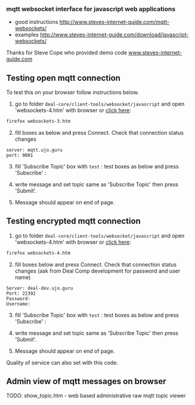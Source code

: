 ### mqtt websocket interface for javascript web applications

- good instructions http://www.steves-internet-guide.com/mqtt-websockets/
- examples http://www.steves-internet-guide.com/download/javascript-websockets/

Thanks for Steve Cope who provided demo code www.steves-internet-guide.com

## Testing open mqtt connection

To test this on your browser follow instructions below.

1) go to folder `deal-core/client-tools/websocket/javascript` and open 'websockets-4.htm' with browser or [click here](websockets-3.htm):

```bash
firefox websockets-3.htm
```
2) fill boxes as below and press Connect. Check that connection status changes
```
server: mqtt.ujo.guru
port: 9001
```
3) fill 'Subscribe Topic' box with `test` : test boxes as below and press 'Subscribe' :

4) write message and set topic same as 'Subscribe Topic' then press 'Submit'.

5) Message should appear on end of page.


## Testing encrypted mqtt connection


1) go to folder `deal-core/client-tools/websocket/javascript` and open 'websockets-4.htm' with browser or [click here](websockets-4.htm):

```bash
firefox websockets-4.htm
```
2) fill boxes below and press Connect. Check that connection status changes (ask from Deal Comp development for password and user name)
```
Server: deal-dev.ujo.guru
Port: 22392
Password:
Username:
```
3) fill 'Subscribe Topic' box with `test` : test boxes as below and press 'Subscribe' :

4) write message and set topic same as 'Subscribe Topic' then press 'Submit'.

5) Message should appear on end of page.

Quality of service can also set with this code.


## Admin view of mqtt messages on browser

TODO: show_topic.htm - web based administrative raw mqtt topic viewer


